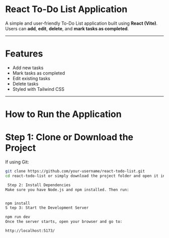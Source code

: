 # React To-Do List Application

A simple and user-friendly To-Do List application built using **React (Vite)**.  
Users can **add**, **edit**, **delete**, and **mark tasks as completed**.

---
# Features

- Add new tasks  
- Mark tasks as completed  
- Edit existing tasks  
- Delete tasks  
- Styled with Tailwind CSS 

---

# How to Run the Application

# Step 1: Clone or Download the Project

If using Git:
```bash
git clone https://github.com/your-username/react-todo-list.git
cd react-todo-list or simply download the project folder and open it in your terminal.

 Step 2: Install Dependencies
Make sure you have Node.js and npm installed. Then run:


npm install
S tep 3: Start the Development Server

npm run dev
Once the server starts, open your browser and go to:

http://localhost:5173/